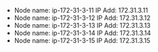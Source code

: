 * Node name: ip-172-31-3-11    IP Add: 172.31.3.11
* Node name: ip-172-31-3-12    IP Add: 172.31.3.12
* Node name: ip-172-31-3-13    IP Add: 172.31.3.13
* Node name: ip-172-31-3-14    IP Add: 172.31.3.14
* Node name: ip-172-31-3-15    IP Add: 172.31.3.15
